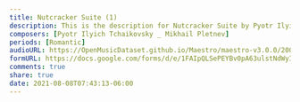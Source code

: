 ```yaml
---
title: Nutcracker Suite (1)
description: This is the description for Nutcracker Suite by Pyotr Ilyich Tchaikovsky _ Mikhail Pletnev
composers: [Pyotr Ilyich Tchaikovsky _ Mikhail Pletnev]
periods: [Romantic]
audioURL: https://OpenMusicDataset.github.io/Maestro/maestro-v3.0.0/2006/MIDI-Unprocessed_09_R1_2006_01-04_ORIG_MID--AUDIO_09_R1_2006_04_Track04_wav.midi
formURL: https://docs.google.com/forms/d/e/1FAIpQLSePEYBv0pA63ulstNdWyIT5Twz5Zgi84fTNubAW9o9aCQel0w/viewform
comments: true
share: true
date: 2021-08-08T07:43:13-06:00
---
```

